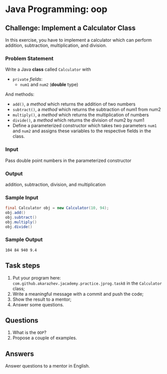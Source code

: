 # Java Programming: oop

## Challenge: Implement a Calculator Class

In this exercise, you have to implement a calculator which can perform addition, subtraction, multiplication, 
and division.

### Problem Statement

Write a Java <b>class</b> called `Calculator` with
- `private` <i>fields</i>:
    - `num1` and `num2` (<b>double</b> type)

And methods:
- `add()`, a <i>method</i> which returns the addition of two numbers
- `subtract()`, a <i>method</i> which returns the subtraction of num1 from num2
- `multiply()`, a <i>method</i> which returns the multiplication of numbers
- `divide()`, a <i>method</i> which returns the division of num2 by num1
- Define a parameterized constructor which takes two parameters `num1` and `num2` and assigns these variables to 
  the respective fields in the class.

### Input

Pass double point numbers in the parameterized constructor

### Output

addition, subtraction, division, and multiplication

### Sample Input

```java
final Calculator obj = new Calculator(10, 94);
obj.add()
obj.subtract()
obj.multiply()
obj.divide()
```

### Sample Output

`
104
84
940
9.4
`

## Task steps

1. Put your program here: `com.github.akarazhev.jacademy.practice.jprog.task8` in the `Calculator` class;
2. Write a meaningful message with a commit and push the code;
3. Show the result to a mentor;
4. Answer some questions.

## Questions

1. What is the `OOP`?
2. Propose a couple of examples. 

## Answers

Answer questions to a mentor in English.